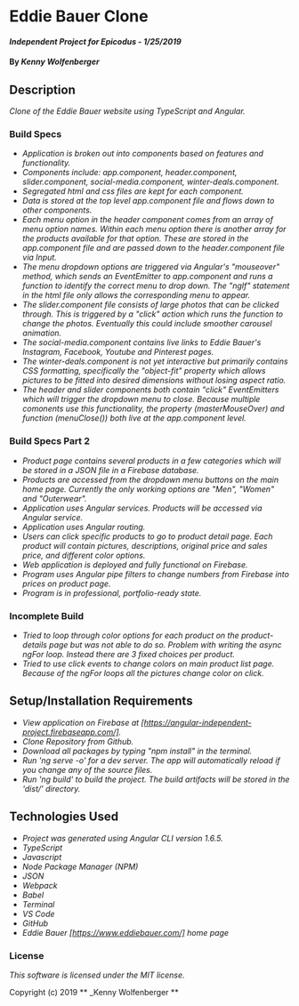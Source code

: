 # Eddie Bauer Clone

#### _Independent Project for Epicodus - 1/25/2019_

#### By _**Kenny Wolfenberger**_

## Description

_Clone of the Eddie Bauer website using TypeScript and Angular._


### Build Specs
* _Application is broken out into components based on features and functionality._
* _Components include: app.component, header.component, slider.component, social-media.component, winter-deals.component._
* _Segregated html and css files are kept for each component._
* _Data is stored at the top level app.component file and flows down to other components._
* _Each menu option in the header component comes from an array of menu option names. Within each menu option there is another array for the products available for that option. These are stored in the app.component file and are passed down to the header.component file via Input._
* _The menu dropdown options are triggered via Angular's "mouseover" method, which sends an EventEmitter to app.component and runs a function to identify the correct menu to drop down. The "ngIf" statement in the html file only allows the corresponding menu to appear._
* _The slider.component file consists of large photos that can be clicked through. This is triggered by a "click" action which runs the function to change the photos. Eventually this could include smoother carousel animation._
* _The social-media.component contains live links to Eddie Bauer's Instagram, Facebook, Youtube and Pinterest pages._
* _The winter-deals.component is not yet interactive but primarily contains CSS formatting, specifically the "object-fit" property which allows pictures to be fitted into desired dimensions without losing aspect ratio._
* _The header and slider components both contain "click" EventEmitters which will trigger the dropdown menu to close. Because multiple comonents use this functionality, the property (masterMouseOver) and function (menuClose()) both live at the app.component level._

### Build Specs Part 2
* _Product page contains several products in a few categories which will be stored in a JSON file in a Firebase database._
* _Products are accessed from the dropdown menu buttons on the main home page. Currently the only working options are "Men", "Women" and "Outerwear"._
* _Application uses Angular services. Products will be accessed via Angular service._
* _Application uses Angular routing._
* _Users can click specific products to go to product detail page. Each product will contain pictures, descriptions, original price and sales price, and different color options._
* _Web application is deployed and fully functional on Firebase._
* _Program uses Angular pipe filters to change numbers from Firebase into prices on product page._
* _Program is in professional, portfolio-ready state._

### Incomplete Build 
* _Tried to loop through color options for each product on the product-details page but was not able to do so. Problem with writing the async ngFor loop. Instead there are 3 fixed choices per product._
* _Tried to use click events to change colors on main product list page. Because of the ngFor loops all the pictures change color on click._


## Setup/Installation Requirements

* _View application on Firebase at [https://angular-independent-project.firebaseapp.com/]._
* _Clone Repository from Github._
* _Download all packages by typing "npm install" in the terminal._
* _Run 'ng serve -o' for a dev server. The app will automatically reload if you change any of the source files._
* _Run 'ng build' to build the project. The build artifacts will be stored in the 'dist/' directory._


## Technologies Used
* _Project was generated using Angular CLI version 1.6.5._
* _TypeScript_
* _Javascript_
* _Node Package Manager (NPM)_
* _JSON_
* _Webpack_
* _Babel_
* _Terminal_
* _VS Code_
* _GitHub_
* _Eddie Bauer [https://www.eddiebauer.com/] home page_

### License

*This software is licensed under the MIT license.*

Copyright (c) 2019 ** _Kenny Wolfenberger **
